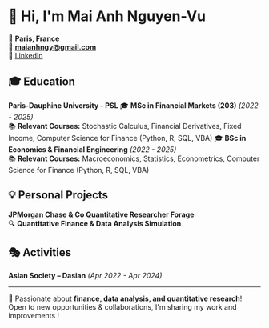 # 👋 Hi, I'm Mai Anh Nguyen-Vu

📍 **Paris, France**  
📧 **maianhngy@gmail.com**  
💼 [LinkedIn](https://www.linkedin.com/in/mai-anh-nguyen-vu-4042562a0/)

## 🎓 Education  
**Paris-Dauphine University - PSL** 
🎓 **MSc in Financial Markets (203)** *(2022 - 2025)*  
📚 **Relevant Courses:** Stochastic Calculus, Financial Derivatives, Fixed Income, Computer Science for Finance (Python, R, SQL, VBA)
🎓 **BSc in Economics & Financial Engineering** *(2022 - 2025)*  
📚 **Relevant Courses:** Macroeconomics, Statistics, Econometrics, Computer Science for Finance (Python, R, SQL, VBA)

## 💡 Personal Projects  
**JPMorgan Chase & Co Quantitative Researcher Forage**  
🔍 **Quantitative Finance & Data Analysis Simulation**  

## 🎭 Activities  
**Asian Society – Dasian** *(Apr 2022 - Apr 2024)*  

---  
🚀 Passionate about **finance, data analysis, and quantitative research**! Open to new opportunities & collaborations, I'm sharing my work and improvements !

<!--
**maianhngy/maianhngy** is a ✨ _special_ ✨ repository because its `README.md` (this file) appears on your GitHub profile.

Here are some ideas to get you started:

- 🔭 I’m currently working on ...
- 🌱 I’m currently learning ...
- 👯 I’m looking to collaborate on ...
- 🤔 I’m looking for help with ...
- 💬 Ask me about ...
- 📫 How to reach me: ...
- 😄 Pronouns: ...
- ⚡ Fun fact: ...
-->
